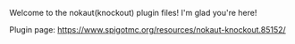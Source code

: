 Welcome to the nokaut(knockout) plugin files!
I'm glad you're here!


Plugin page:
https://www.spigotmc.org/resources/nokaut-knockout.85152/
